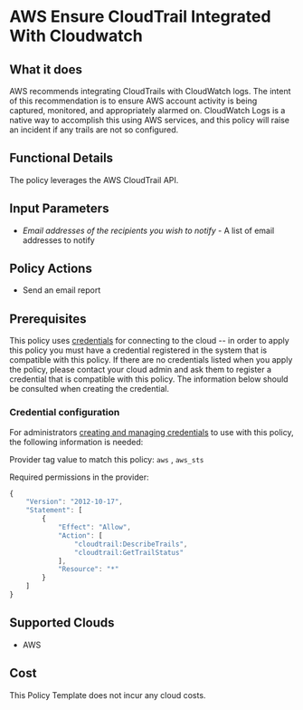 # AWS Ensure CloudTrail Integrated With Cloudwatch

## What it does

AWS recommends integrating CloudTrails with CloudWatch logs. The intent of this recommendation is to ensure AWS account activity is being captured, monitored, and appropriately alarmed on. CloudWatch Logs is a native way to accomplish this using AWS services, and this policy will raise an incident if any trails are not so configured.

## Functional Details

The policy leverages the AWS CloudTrail API.

## Input Parameters

- *Email addresses of the recipients you wish to notify* - A list of email addresses to notify

## Policy Actions

- Send an email report

## Prerequisites

This policy uses [credentials](https://docs.rightscale.com/policies/users/guides/credential_management.html) for connecting to the cloud -- in order to apply this policy you must have a credential registered in the system that is compatible with this policy. If there are no credentials listed when you apply the policy, please contact your cloud admin and ask them to register a credential that is compatible with this policy. The information below should be consulted when creating the credential.

### Credential configuration

For administrators [creating and managing credentials](https://docs.rightscale.com/policies/users/guides/credential_management.html) to use with this policy, the following information is needed:

Provider tag value to match this policy: `aws` , `aws_sts`

Required permissions in the provider:

```javascript
{
    "Version": "2012-10-17",
    "Statement": [
        {
            "Effect": "Allow",
            "Action": [
                "cloudtrail:DescribeTrails",
                "cloudtrail:GetTrailStatus"
            ],
            "Resource": "*"
        }
    ]
}
```

## Supported Clouds

- AWS

## Cost

This Policy Template does not incur any cloud costs.
